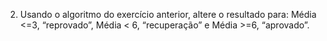 2. Usando o algoritmo do exercício anterior, altere o resultado para: Média <=3, “reprovado”, Média < 6, “recuperação” e Média >=6, “aprovado”.
